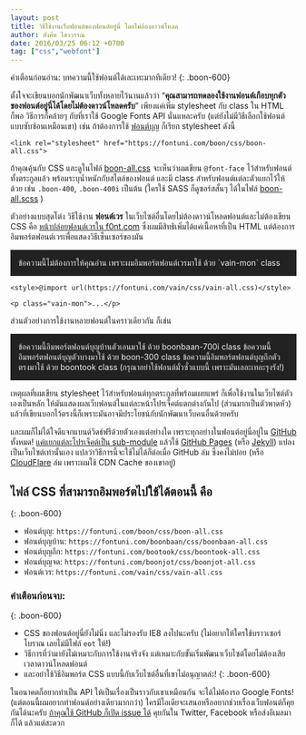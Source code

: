 ```yaml
---
layout: post
title: วิธีใช้งานเว็บฟอนต์ของฟอนต์อยู่นี่ โดยไม่ต้องดาวน์โหลด
author: สังศิต ไสววรรณ
date: 2016/03/25 06:12 +0700
tag: ["css","webfont"] 
---
```


<style>@import url(/boon/css/boon-all.css)</style>

คำเตือนก่อนอ่าน: บทความนี้ใช้ฟอนต์ได้เละเทะมากทีเดียว!
{: .boon-600}


ตั้งใจจะเขียนบอกนักพัฒนาเว็บทั้งหลายไว้นานแล้วว่า “**คุณสามารถทดลองใช้งานฟอนต์เกือบทุกตัวของฟอนต์อยู่นี่ได้โดยไม่ต้องดาวน์โหลดครับ**” เพียงแค่เพิ่ม stylesheet กับ class ใน HTML ก็พอ วิธีการก็คล้ายๆ กับที่เราใช้ Google Fonts API นั่นแหละครับ (แต่ยังไม่มีวิธีเลือกใช้ฟอนต์แบบซับซ้อนเหมือนเขา) เช่น ถ้าต้องการใช้ [ฟอนต์บุญ](/boon/) ก็เรียก stylesheet ดังนี้

~~~
<link rel="stylesheet" href="https://fontuni.com/boon/css/boon-all.css">
~~~

ถ้าคุณคุ้นกับ CSS และดูในไฟล์ [boon-all.css](/boon/css/boon-all.css) จะเห็นว่าผมเขียน `@font-face` ไว้สำหรับฟอนต์ทั้งตระกูลแล้ว พร้อมระบุน้ำหนักกับสไตล์ของฟอนต์ และมี class สำหรับฟอนต์แต่ละตัวแยกไว้ให้ด้วย เช่น `.boon-400`, `.boon-400i` เป็นต้น (ใครใช้ SASS ก็ดูซอร์สสั้นๆ ได้ในไฟล์  [boon-all.scss](/boon/css/boon-all.scss) )

ตัวอย่างแบบสุดโต่ง วิธีใช้งาน **ฟอนต์เวร** ในเว็บไซต์อื่นโดยไม่ต้องดาวน์โหลดฟอนต์และไม่ต้องเขียน CSS คือ [หน้าปล่อยฟอนต์เวรใน f0nt.com](//www.f0nt.com/release/vain/) ซึ่งผมมีสิทธิเพิ่มได้แค่เนื้อหาที่เป็น HTML แต่ต้องการอิมพอร์ตฟอนต์เวรเพื่อแสดงวิธีเซ็นเซอร์ของมัน

<style>@import url(/vain/css/vain-all.css)</style>

<p class="vain-mon" style="background:#222; color:#eee; padding:1em;">
ข้อความนี้ไม่ต้องการให้คุณอ่าน เพราะผมอิมพอร์ตฟอนต์เวรมาใช้ ด้วย `vain-mon` class
</p>

~~~
<style>@import url(https://fontuni.com/vain/css/vain-all.css)</style>

<p class="vain-mon">...</p>
~~~

ส่วนตัวอย่างการใช้งานหลายฟอนต์ในคราวเดียวกัน ก็เช่น

<style>@import url(/boonbaan/css/boonbaan-all.css)</style>
<style>@import url(/boontook/css/boontook-all.css)</style>

<p style="background:#222; color:#eee; padding:1em;">
<span class="boonbaan-700i">ข้อความนี้อิมพอร์ตฟอนต์บุญบ้านตัวเอนมาใช้ ด้วย boonbaan-700i class</span>
<span class="boon-300">ข้อความนี้อิมพอร์ตฟอนต์บุญตัวบางมาใช้ ด้วย boon-300 class</span>
<span class="boontook">ข้อความนี้อิมพอร์ตฟอนต์บุญถึกตัวตรงมาใช้ ด้วย boontook class</span>
<span class="boon-700i">(กรุณาอย่าใช้ฟอนต์มั่วซั่วแบบนี้ เพราะมันเลอะเทอะรุงรัง!)</span>
</p>

เหตุผลที่ผมเขียน stylesheet ไว้สำหรับฟอนต์ทุกตระกูลที่พร้อมเผยแพร่ ก็เพื่อใช้งานในเว็บไซต์ตัวเองเป็นหลัก ให้มันแสดงผลเว็บฟอนต์ในแต่ละหน้าโปรเจ็คต์แตกต่างกันไป (ส่วนมากเป็นตัวพาดหัว) แล้วที่เขียนบอกไว้ตรงนี้ก็เพราะมันอาจมีประโยชน์กับนักพัฒนาเว็บคนอื่นด้วยครับ

และผมก็ไม่ได้ใจดีแจกแบนด์วิดธ์ฟรีด้วยตัวเองแต่อย่างใด เพราะทุกอย่างในฟอนต์อยู่นี่อยู่ใน [GitHub](https://github.com/) ทั้งหมด! [แค่แยกแต่ละโปรเจ็คต์เป็น sub-module](https://github.com/fontuni/fontuni.github.io) แล้วใช้ [GitHub Pages](https://pages.github.com/) (หรือ [Jekyll](https://jekyllrb.com/)) แปลงเป็นเว็บไซต์เท่านั้นเอง แปลว่าวิธีการนี้จะใช้ไม่ได้ก็ต่อเมื่อ GitHub ล่ม ซึ่งคงไม่บ่อย (หรือ [CloudFlare](https://www.cloudflare.com/) ล่ม เพราะผมใช้ CDN Cache ของเขาอยู่)

## ไฟล์ CSS ที่สามารถอิมพอร์ตไปใช้ได้ตอนนี้ คือ
{: .boon-600}

- ฟอนต์บุญ: `https://fontuni.com/boon/css/boon-all.css`
- ฟอนต์บุญบ้าน: `https://fontuni.com/boonbaan/css/boonbaan-all.css`
- ฟอนต์บุญถึก: `https://fontuni.com/bootook/css/boontook-all.css`
- ฟอนต์บุญจด: `https://fontuni.com/boonjot/css/boonjot-all.css`
- ฟอนต์เวร: `https://fontuni.com/vain/css/vain-all.css`

### คำเตือนก่อนจบ: 
{: .boon-600}

- CSS ของฟอนต์อยู่นี่ยังไม่นิ่ง และไม่รองรับ IE8 ลงไปนะครับ (ไม่อยากให้ใครใช้บราวเซอร์โบราณ เลยไม่มีไฟล์ `eot` ให้!) 
- วิธีการที่ว่ามายังไม่เหมาะกับการใช้งานจริงจัง แต่เหมาะกับขั้นเริ่มพัฒนาเว็บไซต์โดยไม่ต้องเสียเวลาดาวน์โหลดฟอนต์
- และอย่าใช้วิธีอิมพอร์ต CSS แบบนี้กับเว็บไซต์อื่นที่เขาไม่อนุญาตล่ะ!
{: .boon-600}

ในอนาคตก็อยากทำเป็น API ให้เป็นเรื่องเป็นราวกับเขาเหมือนกัน จะได้ไม่ต้องรอ Google Fonts! (แต่ตอนนี้ผมอยากทำฟอนต์อย่างเดียวมากกว่า) ใครมีไอเดียจะเสนอหรืออยากช่วยเรื่องเว็บฟอนต์ก็คุยกันได้นะครับ [ถ้าคุณใช้ GitHub ก็เปิด issue ได้](https://github.com/fontuni/fontuni.github.io/issues) คุยกันใน Twitter, Facebook หรือส่งอีเมลมาก็ได้ แล้วแต่สะดวก
